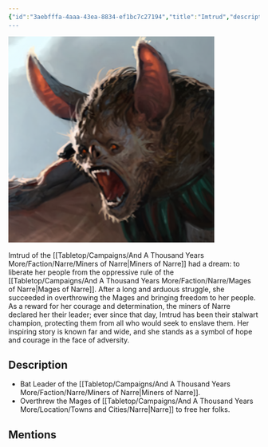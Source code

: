 ```yaml
---
{"id":"3aebfffa-4aaa-43ea-8834-ef1bc7c27194","title":"Imtrud","description":"Imtrud of the Miners of Narre had a dream: to liberate her people from the oppressive rule of the Mages of Narre. After a long and arduous struggle, she succeeded in overthrowing the Mages and bringing freedom to her people.","isActivePartyMember":false,"isAlive":true,"publish":true,"date_created":"Sunday, January 15th 2023, 1:28:57 pm","date_modified":"Saturday, April 13th 2024, 9:01:34 pm","cssclasses":["mado-heading"],"path":"Tabletop/Campaigns/And A Thousand Years More/Characters/Allies/Imtrud.md","permalink":"/tabletop/campaigns/and-a-thousand-years-more/characters/allies/imtrud/","PassFrontmatter":true}
---
```



![Banner-Imtrud-polaroid.png|200](../../../../../Media/IronClaw/Polaroid/Banner-Imtrud-polaroid.png)

Imtrud of the [[Tabletop/Campaigns/And A Thousand Years More/Faction/Narre/Miners of Narre\|Miners of Narre]] had a dream: to liberate her people from the oppressive rule of the [[Tabletop/Campaigns/And A Thousand Years More/Faction/Narre/Mages of Narre\|Mages of Narre]]. After a long and arduous struggle, she succeeded in overthrowing the Mages and bringing freedom to her people. As a reward for her courage and determination, the miners of Narre declared her their leader; ever since that day, Imtrud has been their stalwart champion, protecting them from all who would seek to enslave them. Her inspiring story is known far and wide, and she stands as a symbol of hope and courage in the face of adversity.

## Description

- Bat Leader of the [[Tabletop/Campaigns/And A Thousand Years More/Faction/Narre/Miners of Narre\|Miners of Narre]].
- Overthrew the Mages of [[Tabletop/Campaigns/And A Thousand Years More/Location/Towns and Cities/Narre\|Narre]] to free her folks.

## Mentions


